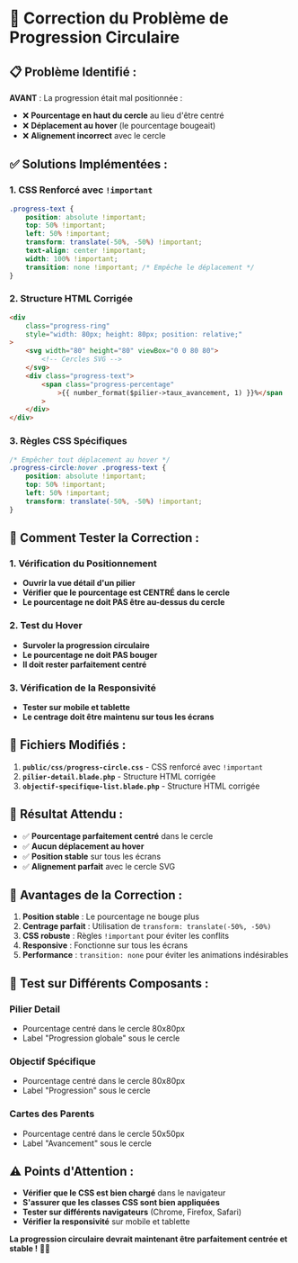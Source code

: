 # 🚨 Correction du Problème de Progression Circulaire

## 📋 **Problème Identifié :**

**AVANT** : La progression était mal positionnée :

-   ❌ **Pourcentage en haut du cercle** au lieu d'être centré
-   ❌ **Déplacement au hover** (le pourcentage bougeait)
-   ❌ **Alignement incorrect** avec le cercle

## ✅ **Solutions Implémentées :**

### **1. CSS Renforcé avec `!important`**

```css
.progress-text {
    position: absolute !important;
    top: 50% !important;
    left: 50% !important;
    transform: translate(-50%, -50%) !important;
    text-align: center !important;
    width: 100% !important;
    transition: none !important; /* Empêche le déplacement */
}
```

### **2. Structure HTML Corrigée**

```html
<div
    class="progress-ring"
    style="width: 80px; height: 80px; position: relative;"
>
    <svg width="80" height="80" viewBox="0 0 80 80">
        <!-- Cercles SVG -->
    </svg>
    <div class="progress-text">
        <span class="progress-percentage"
            >{{ number_format($pilier->taux_avancement, 1) }}%</span
        >
    </div>
</div>
```

### **3. Règles CSS Spécifiques**

```css
/* Empêcher tout déplacement au hover */
.progress-circle:hover .progress-text {
    position: absolute !important;
    top: 50% !important;
    left: 50% !important;
    transform: translate(-50%, -50%) !important;
}
```

## 🧪 **Comment Tester la Correction :**

### **1. Vérification du Positionnement**

-   **Ouvrir la vue détail d'un pilier**
-   **Vérifier que le pourcentage est CENTRÉ dans le cercle**
-   **Le pourcentage ne doit PAS être au-dessus du cercle**

### **2. Test du Hover**

-   **Survoler la progression circulaire**
-   **Le pourcentage ne doit PAS bouger**
-   **Il doit rester parfaitement centré**

### **3. Vérification de la Responsivité**

-   **Tester sur mobile et tablette**
-   **Le centrage doit être maintenu sur tous les écrans**

## 🔧 **Fichiers Modifiés :**

1. **`public/css/progress-circle.css`** - CSS renforcé avec `!important`
2. **`pilier-detail.blade.php`** - Structure HTML corrigée
3. **`objectif-specifique-list.blade.php`** - Structure HTML corrigée

## 🎯 **Résultat Attendu :**

-   ✅ **Pourcentage parfaitement centré** dans le cercle
-   ✅ **Aucun déplacement au hover**
-   ✅ **Position stable** sur tous les écrans
-   ✅ **Alignement parfait** avec le cercle SVG

## 🚀 **Avantages de la Correction :**

1. **Position stable** : Le pourcentage ne bouge plus
2. **Centrage parfait** : Utilisation de `transform: translate(-50%, -50%)`
3. **CSS robuste** : Règles `!important` pour éviter les conflits
4. **Responsive** : Fonctionne sur tous les écrans
5. **Performance** : `transition: none` pour éviter les animations indésirables

## 📱 **Test sur Différents Composants :**

### **Pilier Detail**

-   Pourcentage centré dans le cercle 80x80px
-   Label "Progression globale" sous le cercle

### **Objectif Spécifique**

-   Pourcentage centré dans le cercle 80x80px
-   Label "Progression" sous le cercle

### **Cartes des Parents**

-   Pourcentage centré dans le cercle 50x50px
-   Label "Avancement" sous le cercle

## ⚠️ **Points d'Attention :**

-   **Vérifier que le CSS est bien chargé** dans le navigateur
-   **S'assurer que les classes CSS sont bien appliquées**
-   **Tester sur différents navigateurs** (Chrome, Firefox, Safari)
-   **Vérifier la responsivité** sur mobile et tablette

**La progression circulaire devrait maintenant être parfaitement centrée et stable !** 🎯✨
